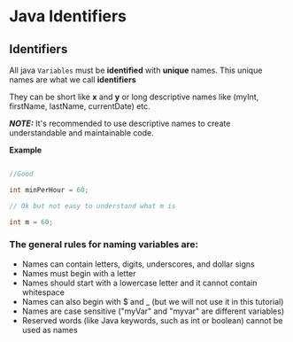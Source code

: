 # Java Identifiers

## Identifiers 

All java `Variables` must be **identified** with **unique** names. This unique names are what we call **identifiers**

They can be short like **x** and **y** or long descriptive names like (myInt, firstName, lastName, currentDate) etc.

**_NOTE:_** It's recommended to use descriptive names  to create understandable and maintainable code.

**Example**

```Java

//Good

int minPerHour = 60;

// Ok but not easy to understand what m is

int m = 60;

```

### The general rules for naming variables are:

- Names can contain letters, digits, underscores, and dollar signs
- Names must begin with a letter
- Names should start with a lowercase letter and it cannot contain whitespace
- Names can also begin with $ and _ (but we will not use it in this tutorial)
- Names are case sensitive ("myVar" and "myvar" are different variables)
- Reserved words (like Java keywords, such as int or boolean) cannot be used as names